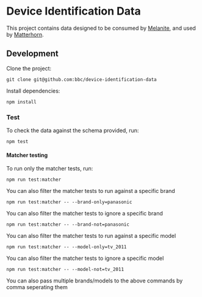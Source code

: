 # Device Identification Data

This project contains data designed to be consumed by [Melanite](https://github.com/bbc/melanite), and used by [Matterhorn](https://github.com/bbc/matterhorn).

## Development

Clone the project:
```
git clone git@github.com:bbc/device-identification-data
```

Install dependencies:
```
npm install
```

### Test

To check the data against the schema provided, run:
```
npm test
```

#### Matcher testing
To run only the matcher tests, run:
```
npm run test:matcher
```

You can also filter the matcher tests to run against a specific brand
```
npm run test:matcher -- --brand-only=panasonic
```

You can also filter the matcher tests to ignore a specific brand
```
npm run test:matcher -- --brand-not=panasonic
```

You can also filter the matcher tests to run against a specific model
```
npm run test:matcher -- --model-only=tv_2011
```

You can also filter the matcher tests to ignore a specific model
```
npm run test:matcher -- --model-not=tv_2011
```

You can also pass multiple brands/models to the above commands by comma seperating them
